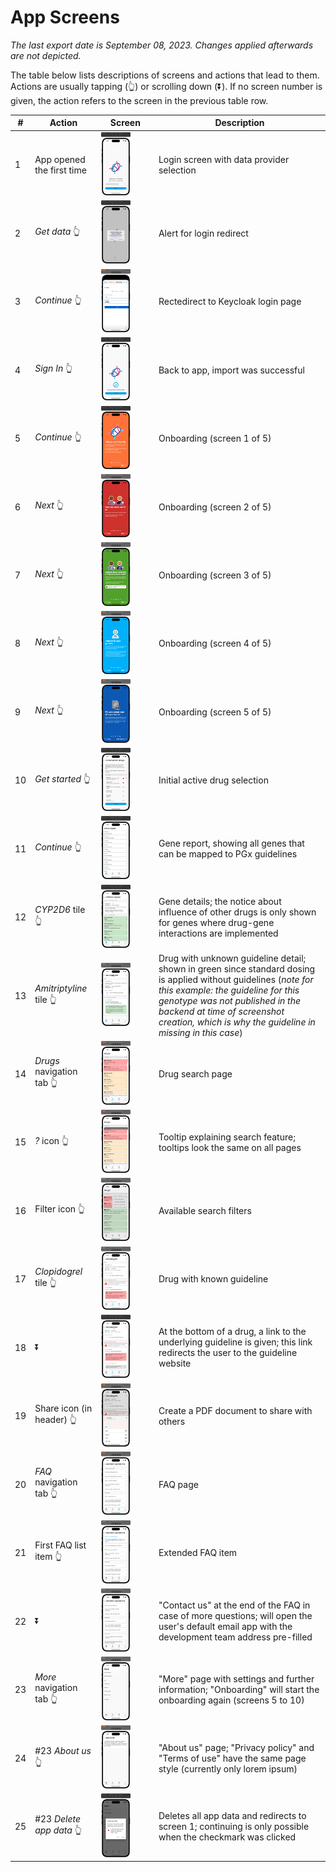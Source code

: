 # App Screens

_The last export date is September 08, 2023. Changes applied afterwards are not_
_depicted._

<!-- Including the export date for PDF export, otherwise would refer to the -->
<!-- commit history. -->

The table below lists descriptions of screens and actions that lead to them.
Actions are usually tapping (👆) or scrolling down (⏬).
If no screen number is given, the action refers to the screen in the previous
table row.

| # | Action | Screen | Description |
| - | ------ | ------ | ----------- |
| 1 | App opened the first time | <img src="./screenshots/login.png" width="60%"> | Login screen with data provider selection |
| 2 | _Get data_ 👆 | <img src="./screenshots/login-redirect.png" width="60%"> | Alert for login redirect |
| 3 | _Continue_ 👆 | <img src="./screenshots/keycloak-login.png" width="60%"> | Rectedirect to Keycloak login page |
| 4 | _Sign In_ 👆 | <img src="./screenshots/import-success.png" width="60%"> | Back to app, import was successful |
| 5 | _Continue_ 👆 | <img src="./screenshots/onboarding-1.png" width="60%"> | Onboarding (screen 1 of 5) |
| 6 | _Next_ 👆 | <img src="./screenshots/onboarding-2.png" width="60%"> | Onboarding (screen 2 of 5) |
| 7 | _Next_ 👆 | <img src="./screenshots/onboarding-3.png" width="60%"> | Onboarding (screen 3 of 5) |
| 8 | _Next_ 👆 | <img src="./screenshots/onboarding-4.png" width="60%"> | Onboarding (screen 4 of 5) |
| 9 | _Next_ 👆 | <img src="./screenshots/onboarding-5.png" width="60%"> | Onboarding (screen 5 of 5) |
| 10 | _Get started_ 👆 | <img src="./screenshots/drug-selection.png" width="60%"> | Initial active drug selection |
| 11 | _Continue_ 👆 | <img src="./screenshots/gene-report.png" width="60%"> | Gene report, showing all genes that can be mapped to PGx guidelines |
| 12 | _CYP2D6_ tile 👆 | <img src="./screenshots/gene.png" width="60%"> | Gene details; the notice about influence of other drugs is only shown for genes where drug-gene interactions are implemented |
| 13 | _Amitriptyline_ tile 👆 | <img src="./screenshots/amitriptyline.png" width="60%"> | Drug with unknown guideline detail; shown in green since standard dosing is applied without guidelines (_note for this example: the guideline for this genotype was not published in the backend at time of screenshot creation, which is why the guideline in missing in this case_) |
| 14 | _Drugs_ navigation tab 👆 | <img src="./screenshots/drug-search.png" width="60%"> | Drug search page |
| 15 | _?_ icon 👆 | <img src="./screenshots/drug-search-tooltip.png" width="60%"> | Tooltip explaining search feature; tooltips look the same on all pages  |
| 16 | Filter icon 👆 | <img src="./screenshots/drug-search-filter.png" width="60%"> | Available search filters |
| 17 | _Clopidogrel_ tile 👆 | <img src="./screenshots/clopidogrel.png" width="60%"> | Drug with known guideline |
| 18 | ⏬ | <img src="./screenshots/clopidogrel-scrolled.png" width="60%"> | At the bottom of a drug, a link to the underlying guideline is given; this link redirects the user to the guideline website |
| 19 | Share icon (in header) 👆 | <img src="./screenshots/pdf-export.png" width="60%"> | Create a PDF document to share with others |
| 20 | _FAQ_ navigation tab 👆 | <img src="./screenshots/faq.png" width="60%"> | FAQ page |
| 21 | First FAQ list item 👆 | <img src="./screenshots/faq-first-item.png" width="60%"> | Extended FAQ item |
| 22 | ⏬ | <img src="./screenshots/faq-contact.png" width="60%"> | "Contact us" at the end of the FAQ in case of more questions; will open the user's default email app with the development team address pre-filled |
| 23 | _More_ navigation tab 👆 | <img src="./screenshots/more.png" width="60%"> | "More" page with settings and further information; "Onboarding" will start the onboarding again (screens 5 to 10) |
| 24 | #23 _About us_ 👆 | <img src="./screenshots/about-us.png" width="60%"> | "About us" page; "Privacy policy" and "Terms of use" have the same page style (currently only lorem ipsum) |
| 25 | #23 _Delete app data_ 👆 | <img src="./screenshots/delete-app-data.png" width="60%"> | Deletes all app data and redirects to screen 1; continuing is only possible when the checkmark was clicked |
